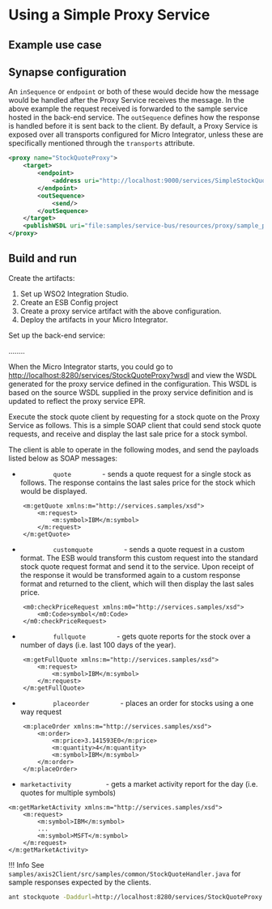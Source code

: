 # Using a Simple Proxy Service
## Example use case

## Synapse configuration

An `inSequence` or `endpoint` or both
of these would decide how the message would be handled after the Proxy
Service receives the message. In the above example the request received
is forwarded to the sample service hosted in the back-end service. The
`outSequence` defines how the response is handled
before it is sent back to the client. By default, a Proxy Service is
exposed over all transports configured for Micro Integrator, unless these are
specifically mentioned through the `transports` attribute.

```xml
<proxy name="StockQuoteProxy">
    <target>
        <endpoint>
            <address uri="http://localhost:9000/services/SimpleStockQuoteService"/>
        </endpoint>
        <outSequence>
            <send/>
        </outSequence>
    </target>
    <publishWSDL uri="file:samples/service-bus/resources/proxy/sample_proxy_1.wsdl"/>
</proxy>
```

## Build and run

Create the artifacts:

1. Set up WSO2 Integration Studio.
2. Create an ESB Config project
3. Create a proxy service artifact with the above configuration.
4. Deploy the artifacts in your Micro Integrator.

Set up the back-end service:

........

When the Micro Integrator starts, you could go to <http://localhost:8280/services/StockQuoteProxy?wsdl> and view the WSDL generated for the proxy service defined in the configuration. This WSDL is based on the source WSDL supplied in the proxy service definition and is updated to reflect the proxy service EPR.

Execute the stock quote client by requesting for a stock quote on the Proxy Service as follows. This is a simple SOAP client that could send stock quote requests, and
receive and display the last sale price for a stock symbol.

The client is able to operate in the following modes, and send the
payloads listed below as SOAP messages:

-   `          quote         ` - sends a quote request for a single
    stock as follows. The response contains the last sales price for the
    stock which would be displayed.

```
    <m:getQuote xmlns:m="http://services.samples/xsd">
        <m:request>
            <m:symbol>IBM</m:symbol>
        </m:request>
    </m:getQuote>
```

-   `          customquote         ` - sends a quote request in a custom
    format. The ESB would transform this custom request into the
    standard stock quote request format and send it to the service. Upon
    receipt of the response it would be transformed again to a custom
    response format and returned to the client, which will then display
    the last sales price.

``` 
    <m0:checkPriceRequest xmlns:m0="http://services.samples/xsd">
        <m0:Code>symbol</m0:Code>
    </m0:checkPriceRequest>
```

-   `          fullquote         ` - gets quote reports for the stock
    over a number of days (i.e. last 100 days of the year).

``` 
    <m:getFullQuote xmlns:m="http://services.samples/xsd">
        <m:request>
            <m:symbol>IBM</m:symbol>
        </m:request>
    </m:getFullQuote>
```

-   `          placeorder         ` - places an order for stocks using a
    one way request

``` 
    <m:placeOrder xmlns:m="http://services.samples/xsd">
        <m:order>
            <m:price>3.141593E0</m:price>
            <m:quantity>4</m:quantity>
            <m:symbol>IBM</m:symbol>
        </m:order>
    </m:placeOrder>
```

-   `marketactivity         ` - gets a market activity report
    for the day (i.e. quotes for multiple symbols)

```
<m:getMarketActivity xmlns:m="http://services.samples/xsd">
    <m:request>
        <m:symbol>IBM</m:symbol>
        ...
        <m:symbol>MSFT</m:symbol>
    </m:request>
</m:getMarketActivity>
```

!!! Info
    See `samples/axis2Client/src/samples/common/StockQuoteHandler.java` for sample responses expected by the clients.


```bash
ant stockquote -Daddurl=http://localhost:8280/services/StockQuoteProxy
```
